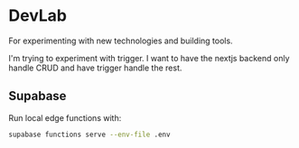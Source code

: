# DevLab

For experimenting with new technologies and building tools.

I'm trying to experiment with trigger. I want to have the nextjs backend only handle CRUD and have trigger handle the rest.

## Supabase

Run local edge functions with:

```bash
supabase functions serve --env-file .env
```
